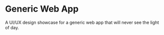# Generic Web App
A UI/UX design showcase for a generic web app that will never see the light of day.

